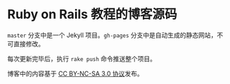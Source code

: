 # Ruby on Rails 教程的博客源码

`master` 分支中是一个 Jekyll 项目。`gh-pages` 分支中是自动生成的静态网站，不可直接修改。

每次更新完毕后，执行 `rake push` 命令推送整个项目。

博客中的内容基于 [CC BY-NC-SA 3.0 协议](http://creativecommons.org/licenses/by-nc-sa/3.0/)发布。
